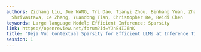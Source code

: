 ```yaml
---
authors: Zichang Liu, Jue WANG, Tri Dao, Tianyi Zhou, Binhang Yuan, Zhao Song, Anshumali
  Shrivastava, Ce Zhang, Yuandong Tian, Christopher Re, Beidi Chen
keywords: Large language Model; Efficient Inference; Sparsity
link: https://openreview.net/forum?id=YJnE4IJ6nK
title: 'Deja Vu: Contextual Sparsity for Efficient LLMs at Inference Time'
session: 1
---
```

